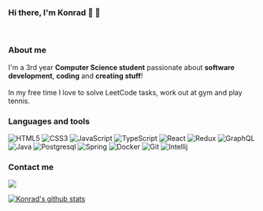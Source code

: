 ### Hi there, I'm Konrad 👋 :rocket:

<br>

### About me

I'm a 3rd year <b>Computer Science student</b> passionate about <b>software development</b>, <b>coding</b> and <b>creating stuff</b>! 
<br><br>
In my free time I love to solve LeetCode tasks, work out at gym and play tennis.  

### Languages and tools

![HTML5](https://img.icons8.com/color/48/000000/html-5.png)
![CSS3](https://img.icons8.com/color/48/000000/css3.png)
![JavaScript](https://img.icons8.com/color/48/000000/javascript.png)
![TypeScript](https://img.icons8.com/color/48/000000/typescript.png) 
![React](https://img.icons8.com/ultraviolet/48/000000/react.png) 
![Redux](https://img.icons8.com/color/48/000000/redux.png)
![GraphQL](https://img.icons8.com/color/48/000000/graphql.png)
![Java](https://img.icons8.com/color/48/000000/java-coffee-cup-logo.png)
![Postgresql](https://img.icons8.com/color/48/000000/postgreesql.png)
![Spring](https://img.icons8.com/color/48/000000/spring-logo.png)
![Docker](https://img.icons8.com/color/48/000000/docker.png)
![Git](https://img.icons8.com/color/48/000000/git.png)
![Intellij](https://img.icons8.com/color/48/000000/intellij-idea.png)

### Contact me

[<img src="https://img.icons8.com/color/48/000000/linkedin.png"/>](https://www.linkedin.com/in/konrad-kalita-72121b182/)

[![Konrad's github stats](https://github-readme-stats.vercel.app/api?username=kalitakonrad)](https://github.com/kalitakonrad/github-readme-stats)

